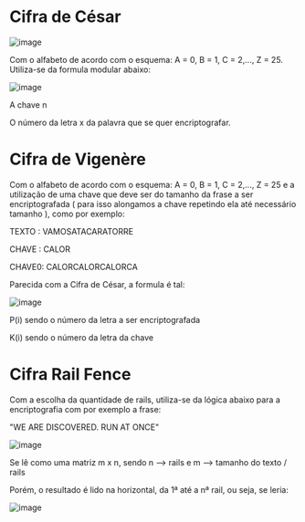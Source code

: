 # Cifra de César

![image](https://user-images.githubusercontent.com/39743885/133911912-6ba21e14-f985-4532-b327-88f8593f6b2b.png)

 Com o alfabeto de acordo com o esquema: A = 0, B = 1, C = 2,..., Z = 25. Utiliza-se da formula modular abaixo:
 
 ![image](https://user-images.githubusercontent.com/39743885/133911925-8e500f95-44f8-473a-9729-a198995f49dd.png)

 
 

 A chave n
 
 O número da letra x da palavra que se quer encriptografar.
 
 
 # Cifra de Vigenère
 
 Com o alfabeto de acordo com o esquema: A = 0, B = 1, C = 2,..., Z = 25 e a utilização de uma chave que deve ser do tamanho da frase a ser encriptografada ( para isso alongamos a chave repetindo ela até necessário tamanho ), como por exemplo:
 
 TEXTO : VAMOSATACARATORRE 

 CHAVE : CALOR
 
 CHAVE0: CALORCALORCALORCA
 
 Parecida com a Cifra de César, a formula é tal:
 
 ![image](https://user-images.githubusercontent.com/39743885/133912024-18197fa8-666b-4fc5-9ac4-5664a326c8b5.png)
 
 P(i) sendo o número da letra a ser encriptografada
 
 K(i) sendo o número da letra da chave

 
 
 
 # Cifra Rail Fence
 
 Com a escolha da quantidade de rails, utiliza-se da lógica abaixo para a encriptografia com por exemplo a frase:
 
 "WE ARE DISCOVERED. RUN AT ONCE"
 
 ![image](https://user-images.githubusercontent.com/39743885/133911934-cb6f8183-1bb7-410f-b284-345361c6b774.png)
 
 Se lê como uma matriz m x n, sendo n --> rails e m --> tamanho do texto / rails
 
 Porém, o resultado é lido na horizontal, da 1ª até a nª rail, ou seja, se leria:

![image](https://user-images.githubusercontent.com/39743885/133911937-9a8f580e-b3c8-47eb-80db-3734bd9e013d.png)


